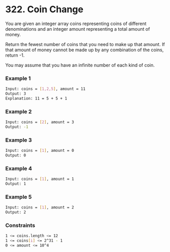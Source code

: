 # 322. Coin Change

You are given an integer array coins representing coins of different denominations and an integer amount representing a total amount of money.

Return the fewest number of coins that you need to make up that amount. If that amount of money cannot be made up by any combination of the coins, return -1.

You may assume that you have an infinite number of each kind of coin.

### Example 1
```sh
Input: coins = [1,2,5], amount = 11
Output: 3
Explanation: 11 = 5 + 5 + 1
```

### Example 2
```sh
Input: coins = [2], amount = 3
Output: -1
```

### Example 3
```sh
Input: coins = [1], amount = 0
Output: 0
```

### Example 4
```sh
Input: coins = [1], amount = 1
Output: 1
```

### Example 5
```sh
Input: coins = [1], amount = 2
Output: 2
```

### Constraints
```sh
1 <= coins.length <= 12
1 <= coins[i] <= 2^31 - 1
0 <= amount <= 10^4
```
